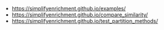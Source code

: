 
- https://simplifyenrichment.github.io/examples/
- https://simplifyenrichment.github.io/compare_similarity/
- https://simplifyenrichment.github.io/test_partition_methods/
